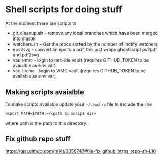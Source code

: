 # Shell scripts for doing stuff

At the moment there are scripts to

* git_cleanup.sh - remove any local branches which have been merged into master
* watchers.sh - Get the procs sorted by the number of inotify watchers
* eps2svg - convert an eps to a pdf, this just wraps ghostscript ps2pdf and pdf2svg
* vault-mrc - login to mrc-ide vault (requires GITHUB_TOKEN to be avaialble as env var)
* vault-vimc - login to VIMC vault (requires GITHUB_TOKEN to be available as env var)

## Making scripts avaialble

To make scripts available update your `~/.bashrc` file to include the line

`export PATH=$PATH:~/<path to script dir>`

where path is the path to this directory.

## Fix github repo stuff

https://gist.github.com/m14t/3056747#file-fix_github_https_repo-sh-L10 
